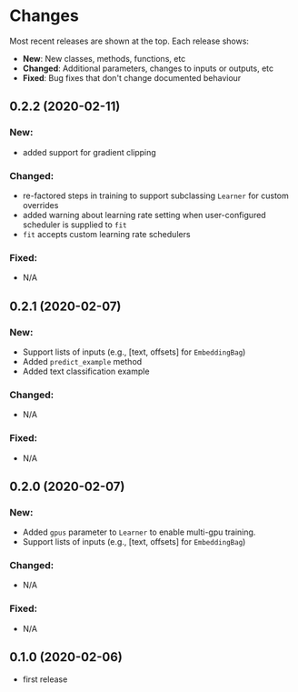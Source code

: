 # Changes

Most recent releases are shown at the top. Each release shows:

- **New**: New classes, methods, functions, etc
- **Changed**: Additional parameters, changes to inputs or outputs, etc
- **Fixed**: Bug fixes that don't change documented behaviour


## 0.2.2 (2020-02-11)

### New:
- added support for gradient clipping

### Changed:
- re-factored steps in training to support subclassing `Learner` for custom overrides
- added warning about learning rate setting when user-configured scheduler is supplied to `fit`
- `fit` accepts custom learning rate schedulers

### Fixed:
- N/A


## 0.2.1 (2020-02-07)

### New:
- Support lists of inputs (e.g., [text, offsets] for `EmbeddingBag`)
- Added `predict_example` method
- Added text classification example

### Changed:
- N/A

### Fixed:
- N/A


## 0.2.0 (2020-02-07)

### New:
- Added `gpus` parameter to `Learner` to enable multi-gpu training.
- Support lists of inputs (e.g., [text, offsets] for `EmbeddingBag`)

### Changed:
- N/A

### Fixed:
- N/A


## 0.1.0 (2020-02-06)

- first release



